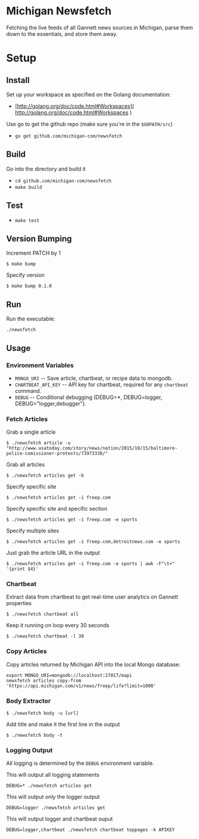 # Michigan Newsfetch
Fetching the live feeds of all Gannett news sources in Michigan, parse them down to the essentials, and store them away.

# Setup
## Install
Set up your workspace as specified on the Golang documentation:
* [http://golang.org/doc/code.html#Workspaces]( http://golang.org/doc/code.html#Workspaces )

Use go to get the github repo (make sure you're in the `$GOPATH/src`)
* `go get github.com/michigan-com/newsfetch`


## Build
Go into the directory and build it
* `cd github.com/michigan-com/newsfetch`
* `make build`

## Test
* `make test`

## Version Bumping
Increment PATCH by 1
```
$ make bump
```

Specify version
```
$ make bump 0.1.0
```

## Run

Run the executable:

```
./newsfetch
```

## Usage

### Environment Variables

* `MONGO_URI` -- Save article, chartbeat, or recipe data to mongodb.
* `CHARTBEAT_API_KEY` -- API key for chartbeat, required for any `chartbeat` command.
* `DEBUG` -- Conditional debugging (DEBUG=*, DEBUG=logger, DEBUG="logger,debugger").

### Fetch Articles

Grab a single article
```
$ ./newsfetch article -u "http://www.usatoday.com/story/news/nation/2015/10/15/baltimore-police-comissioner-protests/73973330/"
```

Grab all articles

```
$ ./newsfetch articles get -b
```

Specify specific site
```
$ ./newsfetch articles get -i freep.com
```

Specify specific site and specific section
```
$ ./newsfetch articles get -i freep.com -e sports
```

Specify multiple sites
```
$ ./newsfetch articles get -i freep.com,detroitnews.com -e sports
```

Just grab the article URL in the output
```
$ ./newsfetch articles get -i freep.com -e sports | awk -F"\t+" '{print $4}'
```

### Chartbeat

Extract data from chartbeat to get real-time user analytics on Gannett properties

```
$ ./newsfetch chartbeat all
```

Keep it running on loop every 30 seconds

```
$ ./newsfetch chartbeat -l 30
```

### Copy Articles

Copy articles returned by Michigan API into the local Mongo database:

```
export MONGO_URI=mongodb://localhost:27017/mapi
newsfetch articles copy-from 'https://api.michigan.com/v1/news/freep/life?limit=1000'
```

### Body Extractor

```
$ ./newsfetch body -u [url]
```

Add title and make it the first line in the output

```
$ ./newsfetch body -t
```

### Logging Output

All logging is determined by the `DEBUG` environment variable.

This will output all logging statements
```
DEBUG=* ./newsfetch articles get
```

This will output only the logger output
```
DEBUG=logger ./newsfetch articles get
```

This will output logger and chartbeat ouput
```
DEBUG=logger,chartbeat ./newsfetch chartbeat toppages -k APIKEY
```
